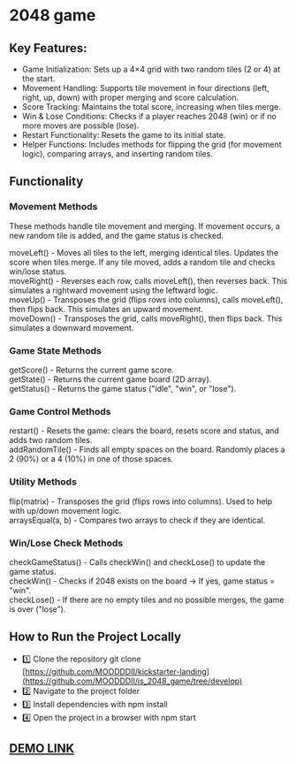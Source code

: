 # 2048 game

## Key Features:
- Game Initialization: Sets up a 4×4 grid with two random tiles (2 or 4) at the start.
- Movement Handling: Supports tile movement in four directions (left, right, up, down) with proper merging and score calculation.
- Score Tracking: Maintains the total score, increasing when tiles merge.
- Win & Lose Conditions: Checks if a player reaches 2048 (win) or if no more moves are possible (lose).
- Restart Functionality: Resets the game to its initial state.
- Helper Functions: Includes methods for flipping the grid (for movement logic), comparing arrays, and inserting random tiles.

## Functionality

### Movement Methods
These methods handle tile movement and merging. If movement occurs, a new random tile is added, and the game status is checked.

moveLeft() - Moves all tiles to the left, merging identical tiles. Updates the score when tiles merge. If any tile moved, adds a random tile and checks win/lose status.<br>
moveRight() - Reverses each row, calls moveLeft(), then reverses back. This simulates a rightward movement using the leftward logic.<br>
moveUp() - Transposes the grid (flips rows into columns), calls moveLeft(), then flips back. This simulates an upward movement.<br>
moveDown() - Transposes the grid, calls moveRight(), then flips back. This simulates a downward movement.<br>

### Game State Methods

getScore() - Returns the current game score.<br>
getState() - Returns the current game board (2D array).<br>
getStatus() - Returns the game status ("idle", "win", or "lose").<br>

### Game Control Methods

restart() - Resets the game: clears the board, resets score and status, and adds two random tiles.<br>
addRandomTile() - Finds all empty spaces on the board. Randomly places a 2 (90%) or a 4 (10%) in one of those spaces.<br>

### Utility Methods
flip(matrix) - Transposes the grid (flips rows into columns). Used to help with up/down movement logic.<br>
arraysEqual(a, b) - Compares two arrays to check if they are identical.<br>

### Win/Lose Check Methods
checkGameStatus() - Calls checkWin() and checkLose() to update the game status.<br>
checkWin() - Checks if 2048 exists on the board → If yes, game status = "win".<br>
checkLose() - If there are no empty tiles and no possible merges, the game is over ("lose").<br>

## How to Run the Project Locally
- 1️⃣ Clone the repository git clone [https://github.com/MOODDDII/kickstarter-landing](https://github.com/MOODDDII/js_2048_game/tree/develop)
- 2️⃣ Navigate to the project folder
- 3️⃣ Install dependencies with npm install
- 4️⃣ Open the project in a browser with npm start

## [DEMO LINK](https://moodddii.github.io/js_2048_game/)
